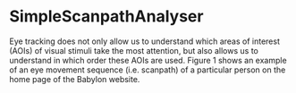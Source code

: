 # SimpleScanpathAnalyser

Eye tracking does not only allow us to understand which areas of interest (AOIs) of visual stimuli take the most attention, but also allows us to understand in which order these AOIs are used. Figure 1 shows an example of an eye movement sequence (i.e. scanpath) of a particular person on the home page of the Babylon website.
